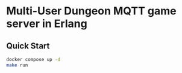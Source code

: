 # Multi-User Dungeon MQTT game server in Erlang

## Quick Start

```bash
docker compose up -d
make run
```
